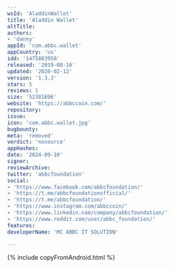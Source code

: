 ```yaml
---
wsId: 'AladdinWallet'
title: 'Aladdin Wallet'
altTitle: 
authors:
- 'danny'
appId: 'com.abbc.wallet'
appCountry: 'us'
idd: '1475883958'
released: '2019-08-16'
updated: '2020-02-12'
version: '1.3.3'
stars: 5
reviews: 1
size: '52381696'
website: 'https://abbccoin.com/'
repository: 
issue: 
icon: 'com.abbc.wallet.jpg'
bugbounty: 
meta: 'removed'
verdict: 'nosource'
appHashes: 
date: '2024-09-10'
signer: 
reviewArchive: 
twitter: 'abbcfoundation'
social:
- 'https://www.facebook.com/abbcfoundation/'
- 'https://t.me/abbcfoundationofficial/'
- 'https://t.me/abbcfoundation/'
- 'https://www.instagram.com/abbccoin/'
- 'https://www.linkedin.com/company/abbcfoundation/'
- 'https://www.reddit.com/user/abbc_foundation/'
features: 
developerName: 'MC ABBC IT SOLUTION'

---
```


{% include copyFromAndroid.html %}
